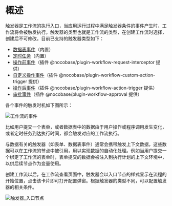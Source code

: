 # 概述

触发器是工作流的执行入口，当应用运行过程中满足触发器条件的事件产生时，工作流将会被触发执行。触发器的类型也就是工作流的类型，在创建工作流时选择，创建后不可修改。目前已支持的触发器类型如下：

- [数据表事件](../collection/index.md)（内置）
- [定时任务](../schedule/index.md)（内置）
- [操作前事件](../pre-action/index.md)（插件 @nocobase/plugin-workflow-request-interceptor 提供）
- [自定义操作事件](../custom-action/index.md)（插件 @nocobase/plugin-workflow-custom-action-trigger 提供）
- [操作后事件](../post-action/index.md)（插件 @nocobase/plugin-workflow-action-trigger 提供）
- [审批事件](../../../../workflow-approval/index.md)（插件 @nocobase/plugin-workflow-approval 提供）

各个事件的触发时机如下图所示：

![工作流的事件](https://static-docs.nocobase.com/20240514214606.png)

比如用户提交一个表单，或者数据表中的数据由于用户操作或程序调用发生变化，或者定时任务到达执行时间，都会触发对应的工作流执行。

与数据有关的触发器（如表单、数据表事件）通常会携带触发上下文数据，这些数据可以在工作流的节点中被引用，用以实现数据的自动化处理。例如当用户提交一个绑定了工作流的表单时，表单提交的数据会被注入到执行计划的上下文环境中，以供后续节点作为变量使用。

创建工作流以后，在工作流查看页面中，触发器会以入口节点的样式显示在流程的开始位置，点击该卡片即可打开配置弹窗。根据触发器的类型不同，可以配置触发器的相关条件。

![触发器_入口节点](https://static-docs.nocobase.com/e8dc1937e41b2712b67d84d60e94b11e.png)
